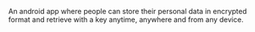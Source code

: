 An android app where people can store their personal data in encrypted format and retrieve with a key anytime, anywhere and from any device.